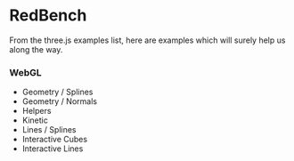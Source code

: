 # RedBench

From the three.js examples list, here are examples which will surely help us along the way.


### WebGL

- Geometry / Splines
- Geometry / Normals
- Helpers
- Kinetic
- Lines / Splines
- Interactive Cubes
- Interactive Lines
